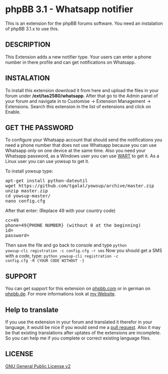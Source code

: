 phpBB 3.1 - Whatsapp notifier
==========================
This is an extension for the phpBB forums software. You need an instalation of phpBB 3.1.x to use this.

DESCRIPTION
-------
This Extension adds a new notifier type. Your users can enter a phone number in there profile and can get notifications on Whatsapp.

INSTALATION
----------
To install this extension download it from here and upload the files in your forum under <b>/ext/tas2580/whatsapp</b>.
After that go to the Admin panel of your forum and navigate in to Customise -> Extension Management -> Extensions. Search
this extension in the list of extensions and click on Enable.

GET THE PASSWORD
----------------
To configure your Whatsapp account that should send the notifications you need a phone number that does not use Whatsapp because you can
use Whatsapp only on one device at the same time. Also you need your Whatsapp password, as a Windows user you can use <a href="https://github.com/mgp25/WART">WART</a> to get it.
As a Linux user you can use yowsup to get it.

To install yowsup type:
<pre>apt-get install python-dateutil
wget https://github.com/tgalal/yowsup/archive/master.zip
unzip master.zip
cd yowsup-master/
nano config.cfg</pre>
After that enter: (Replace 49 with your country code)
<pre>cc=49
phone=49{PHONE NUMBER} (without 0 at the beginning)
id=
password=</pre>
Then save the file and go back to console and type
<code>python yowsup-cli registration -c config.cfg -r sms</code>
Now you should get a SMS with a code, type:
<code>python yowsup-cli registration -c config.cfg -R {YOUR CODE WITHOUT -}</code>

SUPPORT
-------
You can get support for this extension on <a href="https://www.phpbb.com/community/viewtopic.php?f=456&t=2320511">phpbb.com</a>
or in german on <a href="https://www.phpbb.de/community/viewtopic.php?f=149&t=234623">phpbb.de</a>. For more informations look at
<a href="https://tas2580.net/downloads/download-14.html">my Website</a>.

Help to translate
-----------------
If you use the extension in your forum and translated it therefor in your language, it would be nice if you would send me a <a href="https://help.github.com/articles/using-pull-requests/">pull request</a>. Also it may be that existing translations after uptates of the extensions are incomplete. So you can help me if you complete or correct existing language files.

LICENSE
-------
<a href="http://opensource.org/licenses/gpl-2.0.php">GNU General Public License v2</a>
